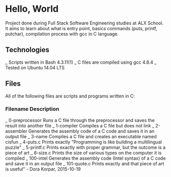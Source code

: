# **Hello, World**
Project done during Full Stack Software Engineering studies at ALX School. It aims to learn about what is entry point, basics commands (puts, printf, putchar), compilation process with gcc in C language.

## **Technologies**
_ Scripts written in Bash 4.3.11(1)
_ C files are compiled using gcc 4.8.4
_ Tested on Ubuntu 14.04 LTS
## Files
All of the following files are scripts and programs written in C:

### **Filename**	**Description**
_ 0-preprocessor	Runs a C file through the preprocessor and saves the result into another file
_ 1-compiler	Compiles a C file but does not link
_ 2-assembler	Generates the assembly code of a C code and saves it in an output file
_ 3-name	Compiles a C file and creates an executable named cisfun
_ 4-puts.c	Prints exactly "Programming is like building a multilingual puzzle"
_ 5-printf.c	Prints exactly with proper grammar, but the outcome is a piece of art
_ 6-size.c	Prints the size of various types on the computer it is compiled
_ 100-intel	Generates the assembly code (Intel syntax) of a C code and save it in an output file
_ 101-quote.c	Prints exactly and that piece of art is useful" - Dora Korpar, 2015-10-19
